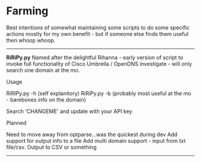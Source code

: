 # Farming

Best intentions of somewhat maintaining some scripts to do some specific actions mostly for my own benefit - but if someone else finds them useful then whoop whoop.

---------------------------
<b>RiRiPy.py</b> Named after the delightful Rihanna - early version of script to invoke full functionality of Cisco Umbrella    / OpenDNS investigate - will only search one domain at the mo.

Usage

RiRIPy.py -h (self explanitory)
RiRiPy.py -b (probably most useful at the mo - barebones info on the domain)

Search 'CHANGEME' and update with your API key

Planned

Need to move away from optparse...was the quickest during dev
Add support for output info to a file
Add multi domain support - input from txt file/csv. Output to CSV or something

---------------------------
